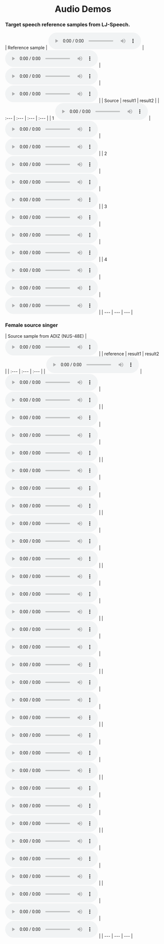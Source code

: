 # <center> Audio Demos </center>

### Target speech reference samples from LJ-Speech.

| Reference sample | <audio src="CD_lj/ref/LJ002-0271.wav" controls preload></audio> | <audio src="CD_lj/ref/LJ010-0295.wav" controls preload></audio> | <audio src="CD_lj/ref/LJ031-0224.wav" controls preload></audio> | <audio src="CD_lj/ref/LJ028-0335.wav" controls preload></audio> |
| Source | result1 | result2 | 
| :--- | :--- | :--- | :--- |
| 1 <audio src="CD_lj/src/JLEE_11.wav" controls preload></audio> | <audio src="CD_lj/one/JLEE_11.npy_to_lj.wav" controls preload></audio> | <audio src="CD_lj/res2/JLEE_11.wav" controls preload></audio> |
| 2 <audio src="CD_lj/src/JTAN.wav" controls preload></audio> | <audio src="CD_lj/one/JTAN_07.npy_to_lj.wav" controls preload></audio> | <audio src="CD_lj/res2/JTAN.wav" controls preload></audio> |
| 3 <audio src="CD_lj/src/MPOL.wav" controls preload></audio> | <audio src="CD_lj/one/MPOL_20.npy_to_lj.wav" controls preload></audio> | <audio src="CD_lj/res2/MPOL.wav" controls preload></audio> |
| 4 <audio src="CD_lj/src/ZHIY.wav" controls preload></audio> | <audio src="CD_lj/one/ZHIY_03.npy_to_lj.wav" controls preload></audio> | <audio src="CD_lj/res2/ZHIY.wav" controls preload></audio> |
| --- | --- | --- |


### Female source singer

| Source sample from ADIZ (NUS-48E) | <audio src="ID_CL/src/ADIZ_18.wav" controls preload></audio> |
| reference | result1 | result2 | 
| :--- | :--- | :--- |
| <audio src="ID_CL/ref/JLEE_11.wav" controls preload></audio> | <audio src="ID_CL/one/ADIZ_18.npy_to_JLEE.wav" controls preload></audio> | <audio src="ID_CL/res2/ADIZ_18_to_JLEE_11.wav" controls preload></audio> |
| <audio src="ID_CL/ref/JTAN_07.wav" controls preload></audio> | <audio src="ID_CL/one/ADIZ_18.npy_to_JTAN.wav" controls preload></audio> | <audio src="ID_CL/res2/ADIZ_18_to_JTAN_07.wav" controls preload></audio> |
| <audio src="ID_CL/ref/KENN_10.wav" controls preload></audio> | <audio src="ID_CL/one/ADIZ_18.npy_to_KENN.wav" controls preload></audio> | <audio src="ID_CL/res2/ADIZ_18_to_KENN_10.wav" controls preload></audio> |
| <audio src="ID_CL/ref/MCUR_17.wav" controls preload></audio> | <audio src="ID_CL/one/ADIZ_18.npy_to_MCUR.wav" controls preload></audio> | <audio src="ID_CL/res2/ADIZ_18_to_MCUR_17.wav" controls preload></audio> |
| <audio src="ID_CL/ref/MPOL_20.wav" controls preload></audio> | <audio src="ID_CL/one/ADIZ_18.npy_to_MPOL.wav" controls preload></audio> | <audio src="ID_CL/res2/ADIZ_18_to_MPOL_20.wav" controls preload></audio> |
| <audio src="ID_CL/ref/MPUR_02.wav" controls preload></audio> | <audio src="ID_CL/one/ADIZ_18.npy_to_MPUR.wav" controls preload></audio> | <audio src="ID_CL/res2/ADIZ_18_to_MPUR_02.wav" controls preload></audio> |
| <audio src="ID_CL/ref/NJAT_16.wav" controls preload></audio> | <audio src="ID_CL/one/ADIZ_18.npy_to_NJAT.wav" controls preload></audio> | <audio src="ID_CL/res2/ADIZ_18_to_NJAT_16.wav" controls preload></audio> |
| <audio src="ID_CL/ref/PAMR_15.wav" controls preload></audio> | <audio src="ID_CL/one/ADIZ_18.npy_to_PMAR.wav" controls preload></audio> | <audio src="ID_CL/res2/ADIZ_18_to_PMAR_15.wav" controls preload></audio> |
| <audio src="ID_CL/ref/SAMF_13.wav" controls preload></audio> | <audio src="ID_CL/one/ADIZ_18.npy_to_SAMF.wav" controls preload></audio> | <audio src="ID_CL/res2/ADIZ_18_to_SAMF_13.wav" controls preload></audio> |
| <audio src="ID_CL/ref/VKOW_11.wav" controls preload></audio> | <audio src="ID_CL/one/ADIZ_18.npy_to_VKOW.wav" controls preload></audio> | <audio src="ID_CL/res2/ADIZ_18_to_VKOW_11.wav" controls preload></audio> |
| <audio src="ID_CL/ref/ZHIY_03.wav" controls preload></audio> | <audio src="ID_CL/one/ADIZ_18.npy_to_ZHIY.wav" controls preload></audio> | <audio src="ID_CL/res2/ADIZ_18_to_ZHIY_03.wav" controls preload></audio> |
| --- | --- | --- |


